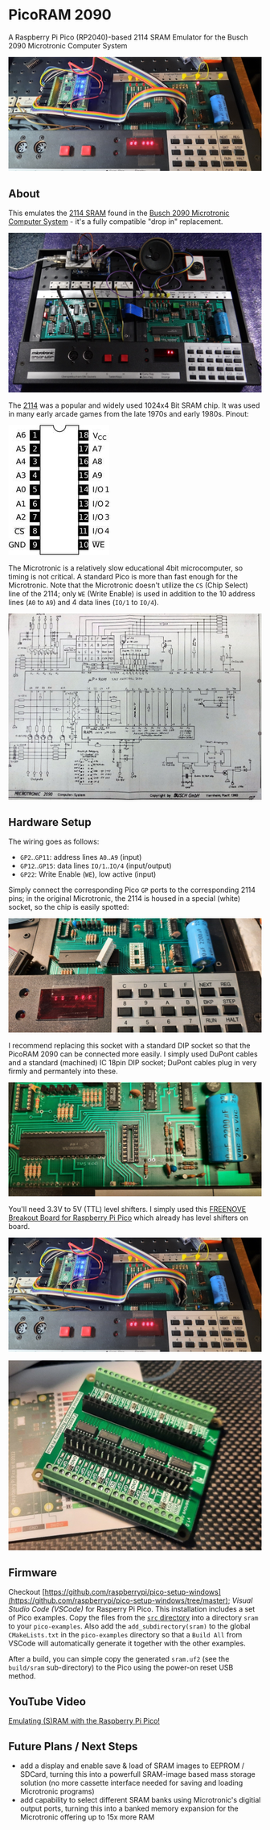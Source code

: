 # PicoRAM 2090

A Raspberry Pi Pico (RP2040)-based 2114 SRAM Emulator for the Busch
2090 Microtronic Computer System

![Schematics](pics/dropin.jpg) 

## About

This emulates the [2114
SRAM](https://de.wikipedia.org/wiki/2114_(SRAM)) found in the [Busch
2090 Microtronic Computer
System](https://github.com/lambdamikel/Busch-2090) - it's a fully
compatible "drop in" replacement.

![Microtronic](pics/microtronic.jpg) 

The [2114](manuals/2114.pdf) was a popular and widely used 1024x4 Bit
SRAM chip. It was used in many early arcade games from the late 1970s
and early 1980s. Pinout:

![2114 Pinout](pics/2114.jpg) 

The Microtronic is a relatively slow educational 4bit microcomputer,
so timing is not critical. A standard Pico is more than fast enough
for the Microtronic. Note that the Microtronic doesn't utilize the
`CS` (Chip Select) line of the 2114; only `WE` (Write Enable) is used
in addition to the 10 address lines (`A0` to `A9`) and 4 
data lines (`IO/1` to `IO/4`).

![Schematics](pics/schematics.jpg) 

## Hardware Setup 

The wiring goes as follows:

- `GP2`..`GP11`: address lines `A0`..`A9` (input) 
- `GP12`..`GP15`: data lines `IO/1`..`IO/4` (input/output)
- `GP22`: Write Enable (`WE`), low active (input) 

Simply connect the corresponding Pico `GP` ports to the corresponding
2114 pins; in the original Microtronic, the 2114 is housed in a
special (white) socket, so the chip is easily spotted:

![White Socket](pics/socket.jpg)

I recommend replacing this socket with a standard DIP socket so that
the PicoRAM 2090 can be connected more easily. I simply used DuPont
cables and a standard (machined) IC 18pin DIP socket; DuPont cables
plug in very firmly and permantely into these.

![DIP Socket](pics/dipsocket.jpg)

You'll need 3.3V to 5V (TTL) level shifters. I simply used this
[FREENOVE Breakout Board for Raspberry Pi
Pico](https://www.amazon.com/dp/B0BFB53Y2N?psc=1&ref=ppx_yo2ov_dt_b_product_details)
which already has level shifters on board.

![Schematics](pics/dropin.jpg) 

![Schematics](pics/breakoutboard.jpg) 

## Firmware

Checkout
[https://github.com/raspberrypi/pico-setup-windows](https://github.com/raspberrypi/pico-setup-windows/tree/master);
*Visual Studio Code (VSCode)* for Rasperry Pi Pico. This installation
includes a set of Pico examples. Copy the files from the [`src`
directory](./src) into a directory `sram` to your
`pico-examples`. Also add the `add_subdirectory(sram)` to the global
`CMakeLists.txt` in the `pico-examples` directory so that a `Build
All` from VSCode will automatically generate it together with the
other examples.

After a build, you can simple copy the generated `sram.uf2` (see the
`build/sram` sub-directory) to the Pico using the power-on reset USB
method.

## YouTube Video

[Emulating (S)RAM with the Raspberry Pi
Pico!](https://youtu.be/j5Tbw8vmk-s)

## Future Plans / Next Steps 

- add a display and enable save & load of SRAM images to EEPROM / SDCard, turning this into a powerfull SRAM-image based mass storage solution (no more cassette interface needed for saving and loading Microtronic programs) 
- add capability to select different SRAM banks using Microtronic's digitial output ports, turning this into a banked memory expansion for the Microtronic offering up to 15x more RAM



